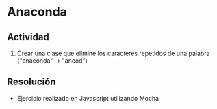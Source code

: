 # Anaconda

## Actividad
1. Crear una clase que elimine los caracteres repetidos de una palabra ("anaconda" → "ancod")

## Resolución
- Ejercicio realizado en Javascript utilizando Mocha
